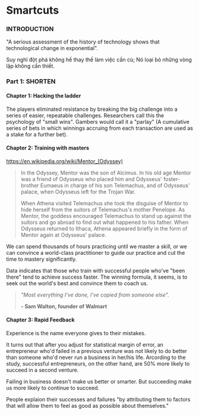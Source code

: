 # Smartcuts

### INTRODUCTION

"A serious assessment of the history of technology shows that technological change in exponential".

Suy nghĩ đột phá không hề thay thế làm việc cần cù; Nó loại bỏ những vòng lập không cần thiết.

### Part 1: SHORTEN

#### Chapter 1: Hacking the ladder

The players eliminated resistance by breaking the big challenge into a series of easier, repeatable challenges. Researchers call this the psychology of "small wins". Gambers would call it a "parlay" (A cumulative series of bets in which winnings accruing from each transaction are used as a stake for a further bet).

#### Chapter 2: Training with masters

https://en.wikipedia.org/wiki/Mentor_(Odyssey)
>In the Odyssey, Mentor was the son of Alcimus. In his old age Mentor was a friend of Odysseus who placed him and Odysseus' foster-brother Eumaeus in charge of his son Telemachus, and of Odysseus' palace, when Odysseus left for the Trojan War.
>
>When Athena visited Telemachus she took the disguise of Mentor to hide herself from the suitors of Telemachus's mother Penelope. As Mentor, the goddess encouraged Telemachus to stand up against the suitors and go abroad to find out what happened to his father. When Odysseus returned to Ithaca, Athena appeared briefly in the form of Mentor again at Odysseus' palace. 

We can spend thousands of hours practicing until we master a skill, or we can convince a world-class practitioner to guide our practice and cut the time to mastery significantly.

Data indicates that those who train with successful people who've "been there" tend to achieve success faster. The winning formula, it seems, is to seek out the world's best and convince them to coach us.

>*"Most everything I've done, I've copied from someone else".*
>
>**- Sam Walton, founder of Walmart**

#### Chapter 3: Rapid Feedback

Experience is the name everyone gives to their mistakes.

It turns out that after you adjust for statistical margin of error, an entrepreneur who'd failed in a previous venture was not likely to do better than someone who'd never run a business in her/his life. Arcording to the study, successful entrepreneurs, on the other hand, are 50% more likely to succeed in a second venture.

Failing in business doesn't make us better or smarter. But succeeding make us more likely to continue to succeed.

People explaion their successes and failures "by attributing them to factors that will allow them to feel as good as possible about themselves."


